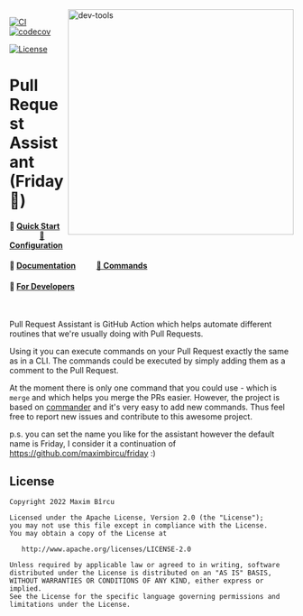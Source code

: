 <img width="400" align="right" alt="dev-tools" src="https://user-images.githubusercontent.com/12527390/177862788-5628b6a6-5d09-412f-b199-3725e46cf9d2.png"/>

[![CI](https://github.com/maximbircu/pull-request-assistant/actions/workflows/master.yaml/badge.svg?branch=master)](https://github.com/maximbircu/pull-request-assistant/actions/workflows/master.yaml)
[![codecov](https://codecov.io/gh/maximbircu/pull-request-assistant/branch/master/graph/badge.svg?token=SHTOR2H82V)](https://codecov.io/gh/maximbircu/pull-request-assistant)

[![License](https://img.shields.io/badge/License-Apache%202.0-blue.svg)](https://github.com/maximbircu/pull-request-assistant/blob/master/LICENSE)

# Pull Request Assistant (Friday 🤖)

#### 🚀 [Quick Start](documentation/quick-start.md) &nbsp; &nbsp; &nbsp; &nbsp; &nbsp; &nbsp; &nbsp; &nbsp; &nbsp; [🔧 Configuration](documentation/configuration.md)</div>
#### 📜 [Documentation](documentation/documentation.md) &nbsp; &nbsp; &nbsp; &nbsp; &nbsp; [📃 Commands](documentation/documentation.md#commands)
#### 👷 [For Developers](documentation/documentation.md#-for-developers)

<br />

Pull Request Assistant is GitHub Action which helps automate different routines that we're usually doing with Pull Requests.

Using it you can execute commands on your Pull Request exactly the same as in a CLI. The commands could be executed by simply adding them as a comment to the Pull Request.

At the moment there is only one command that you could use - which is `merge` and which helps you merge the PRs easier.
However, the project is based on [commander](https://www.npmjs.com/package/commander) and it's very easy to add new commands. Thus feel free
to report new issues and contribute to this awesome project.

p.s. you can set the name you like for the assistant however the default name is Friday, I consider it a 
continuation of https://github.com/maximbircu/friday :)

License
-------

    Copyright 2022 Maxim Bîrcu

    Licensed under the Apache License, Version 2.0 (the "License");
    you may not use this file except in compliance with the License.
    You may obtain a copy of the License at

       http://www.apache.org/licenses/LICENSE-2.0

    Unless required by applicable law or agreed to in writing, software
    distributed under the License is distributed on an "AS IS" BASIS,
    WITHOUT WARRANTIES OR CONDITIONS OF ANY KIND, either express or implied.
    See the License for the specific language governing permissions and
    limitations under the License.
